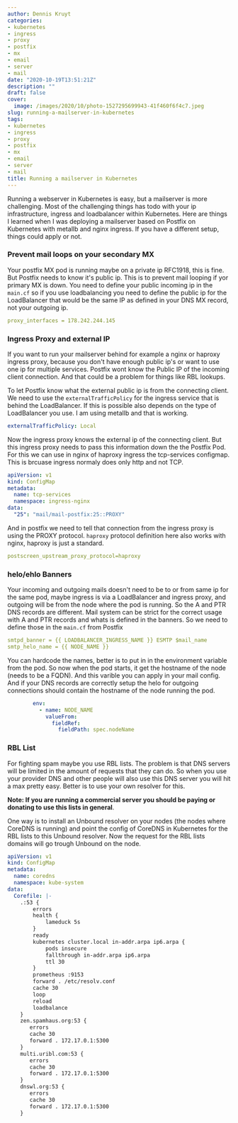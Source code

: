 ```yaml
---
author: Dennis Kruyt
categories:
- kubernetes
- ingress
- proxy
- postfix
- mx
- email
- server
- mail
date: "2020-10-19T13:51:21Z"
description: ""
draft: false
cover:
  image: /images/2020/10/photo-1527295699943-41f460f6f4c7.jpeg
slug: running-a-mailserver-in-kubernetes
tags:
- kubernetes
- ingress
- proxy
- postfix
- mx
- email
- server
- mail
title: Running a mailserver in Kubernetes
---
```



Running a webserver in Kubernetes is easy, but a mailserver is more challenging. Most of the challenging things has todo with your ip infrastructure, ingress and loadbalancer within Kubernetes.  Here are things I learned when I was deploying a mailserver based on Postfix on Kubernetes with metallb and nginx ingress. If you have a different setup, things could apply or not.

### Prevent mail loops on your secondary MX

Your postfix MX pod is running maybe on a private ip RFC1918, this is fine. But Postfix needs to know it's public ip. This is to prevent mail looping if yor primary MX is down.  You need to define your public incoming ip in the `main.cf` so if you use loadbalancing you need to define the public ip for the LoadBalancer that would be the same IP as defined in your DNS MX record, not your outgoing ip.

```yaml
proxy_interfaces = 178.242.244.145
```

### Ingress Proxy and external IP

If you want to run your mailserver behind for example a nginx or haproxy ingress proxy, because you don't have enough public ip's or want to use one ip for multiple services. Postfix wont know the Public IP of the incoming client connection. And that could be a problem for things like RBL lookups.

To let Postfix know what the external public ip is from the connecting client. We need to use the `externalTrafficPolicy` for the ingress service that is behind the LoadBalancer. If this is possible also depends on the type of LoadBalancer you use. I am using metallb and that is working.

```yaml
externalTrafficPolicy: Local
```

Now the ingress proxy knows the external ip of the connecting client. But this ingress proxy needs to pass this information down the the Postfix Pod. For this we can use in nginx of haproxy ingress the tcp-services configmap. This is brcuase ingress normaly does only http and not TCP.

```yaml
apiVersion: v1
kind: ConfigMap
metadata:
  name: tcp-services
  namespace: ingress-nginx
data:
  "25": "mail/mail-postfix:25::PROXY"
```

And in postfix we need to tell that connection from the ingress proxy is using the PROXY protocol. `haproxy` protocol definition here also works with nginx, haproxy is just a standard.

```yaml
postscreen_upstream_proxy_protocol=haproxy
```

### helo/ehlo Banners

Your incoming and outgoing mails doesn't need to be to or from same ip for the same pod, maybe ingress is via a LoadBalancer and ingress proxy, and outgoing will be from the node where the pod is running. So the A and PTR DNS records are different. Mail system can be strict for the correct usage with A and PTR records and whats is defined in the banners. So we need to define those in the `main.cf` from Postfix

```yaml
smtpd_banner = {{ LOADBALANCER_INGRESS_NAME }} ESMTP $mail_name
smtp_helo_name = {{ NODE_NAME }}
```

You can hardcode the names, better is to put in in the environment variable from the pod. So now when the pod starts, it get the hostname of the node (needs to be a FQDN). And this varible you can apply in your mail config. And if your DNS records are correctly setup the helo for outgoing connections should contain the hostname of the node running the pod.

```yaml
        env:
          - name: NODE_NAME
            valueFrom:
              fieldRef:
                fieldPath: spec.nodeName
```

### RBL List

For fighting spam maybe you use RBL lists. The problem is that DNS servers will be limited in the amount of requests that they can do. So when you use your provider DNS and other people will also use this DNS server you will hit a max pretty easy. Better is to use your own resolver for this.

**Note: If you are running a commercial server you should be paying or donating to use this lists in general**.

One way is to install an Unbound resolver on your nodes (the nodes where CoreDNS is running) and point the config of CoreDNS in Kubernetes for the RBL lists to this Unbound resolver. Now the request for the RBL lists domains will go trough Unbound on the node.

```yaml
apiVersion: v1
kind: ConfigMap
metadata:
  name: coredns
  namespace: kube-system
data:
  Corefile: |-
    .:53 {
        errors
        health {
            lameduck 5s
        }
        ready
        kubernetes cluster.local in-addr.arpa ip6.arpa {
            pods insecure
            fallthrough in-addr.arpa ip6.arpa
            ttl 30
        }
        prometheus :9153
        forward . /etc/resolv.conf
        cache 30
        loop
        reload
        loadbalance
    }
    zen.spamhaus.org:53 {
       errors
       cache 30
       forward . 172.17.0.1:5300
    }
    multi.uribl.com:53 {
       errors
       cache 30
       forward . 172.17.0.1:5300
    }
    dnswl.org:53 {
       errors
       cache 30
       forward . 172.17.0.1:5300
    }
```



